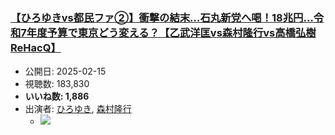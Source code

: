 ### [【ひろゆきvs都民ファ②】衝撃の結末…石丸新党へ喝！18兆円…令和7年度予算で東京どう変える？【乙武洋匡vs森村隆行vs高橋弘樹ReHacQ】](https://www.youtube.com/watch?v=XD-HX6bKkUw)
-   公開日: 2025-02-15
-   視聴数: 183,830
-   **いいね数: 1,886**
-   出演者: [ひろゆき](/rehacq_fan/people/ひろゆき "wikilink"), [森村隆行](/rehacq_fan/people/森村隆行 "wikilink")
    - [![](https://img.youtube.com/vi/XD-HX6bKkUw/hqdefault.jpg)](https://www.youtube.com/watch?v=XD-HX6bKkUw)
